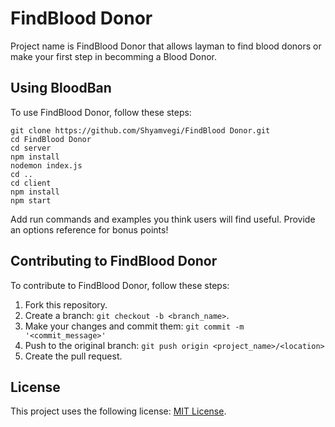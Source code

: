 # FindBlood Donor

Project name is FindBlood Donor that allows layman to find blood donors or make your first step in becomming a Blood Donor.

## Using BloodBan

To use FindBlood Donor, follow these steps:

```
git clone https://github.com/Shyamvegi/FindBlood Donor.git
cd FindBlood Donor
cd server
npm install
nodemon index.js
cd ..
cd client 
npm install
npm start 
```

Add run commands and examples you think users will find useful. Provide an options reference for bonus points!

## Contributing to FindBlood Donor
<!--- If your README is long or you have some specific process or steps you want contributors to follow, consider creating a separate CONTRIBUTING.md file--->
To contribute to FindBlood Donor, follow these steps:

1. Fork this repository.
2. Create a branch: `git checkout -b <branch_name>`.
3. Make your changes and commit them: `git commit -m '<commit_message>'`
4. Push to the original branch: `git push origin <project_name>/<location>`
5. Create the pull request.


## License
<!--- If you're not sure which open license to use see https://choosealicense.com/--->

This project uses the following license: [MIT License](https://choosealicense.com/licenses/mit/).
